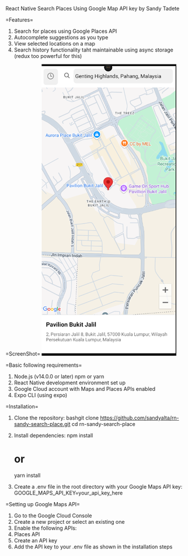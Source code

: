 React Native Search Places Using Google Map API key by Sandy Tadete

=Features=

1. Search for places using Google Places API
2. Autocomplete suggestions as you type
3. View selected locations on a map
4. Search history functionality taht maintainable using async storage (redux too powerful for this)

=ScreenShot=
![alt text](screenshot.png)

=Basic following requirements=

1. Node.js (v14.0.0 or later) npm or yarn
2. React Native development environment set up
3. Google Cloud account with Maps and Places APIs enabled
4. Expo CLI (using expo)

=Installation=

1. Clone the repository:
   bashgit clone https://github.com/sandyalta/rn-sandy-search-place.git
   cd rn-sandy-search-place

2. Install dependencies:
   npm install

   # or

   yarn install

3. Create a .env file in the root directory with your Google Maps API key:
   GOOGLE_MAPS_API_KEY=your_api_key_here

=Setting up Google Maps API=

1. Go to the Google Cloud Console
2. Create a new project or select an existing one
3. Enable the following APIs:
4. Places API
5. Create an API key
6. Add the API key to your .env file as shown in the installation steps
